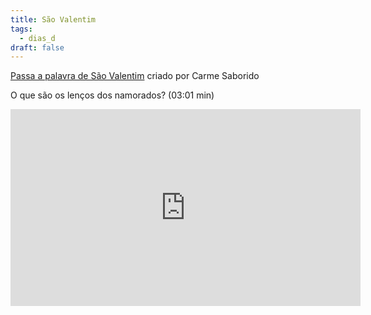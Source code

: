 ```yaml
---
title: São Valentim
tags:
  - dias_d
draft: false
---
```

[Passa a palavra de São Valentim](https://es.educaplay.com/recursos-educativos/11221139-sao_valentim.html) criado por Carme Saborido

O que são os lenços dos namorados? (03:01 min)

<iframe width="560" height="315" src="https://www.youtube.com/embed/V3X8FRZ_Trg" title="YouTube video player" frameborder="0" allow="accelerometer; autoplay; clipboard-write; encrypted-media; gyroscope; picture-in-picture" allowfullscreen></iframe>